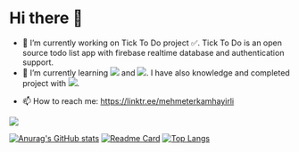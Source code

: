 # Hi there 👋

- 🔭 I’m currently working on Tick To Do project :white_check_mark:. Tick To Do is an open source todo list app with firebase realtime database and authentication support.
- 🌱 I’m currently learning ![](https://img.shields.io/badge/Flutter-blue?logo=flutter) and ![](https://img.shields.io/badge/Dart-blue?logo=dart). I have also knowledge and completed project with ![](https://img.shields.io/badge/Unity-black?logo=unity).
<!-- 👯 I’m looking to collaborate on ...
- 🤔 I’m looking for help with ...
- 💬 Ask me about ...-->
- 📫 How to reach me: https://linktr.ee/mehmeterkamhayirli

![](https://komarev.com/ghpvc/?username=MehmetErkam)

[![Anurag's GitHub stats](https://github-readme-stats.vercel.app/api?username=MehmetErkam&hide=contribs,prs&show_icons=true&theme=dark)](https://github.com/MehmetErkam)
[![Readme Card](https://github-readme-stats.vercel.app/api/pin/?username=MehmetErkam&repo=tick-to-do)](https://github.com/MehmetErkam/tick-to-do)
[![Top Langs](https://github-readme-stats.vercel.app/api/top-langs/?username=MehmetErkam)](https://github.com/MehmetErkam)
